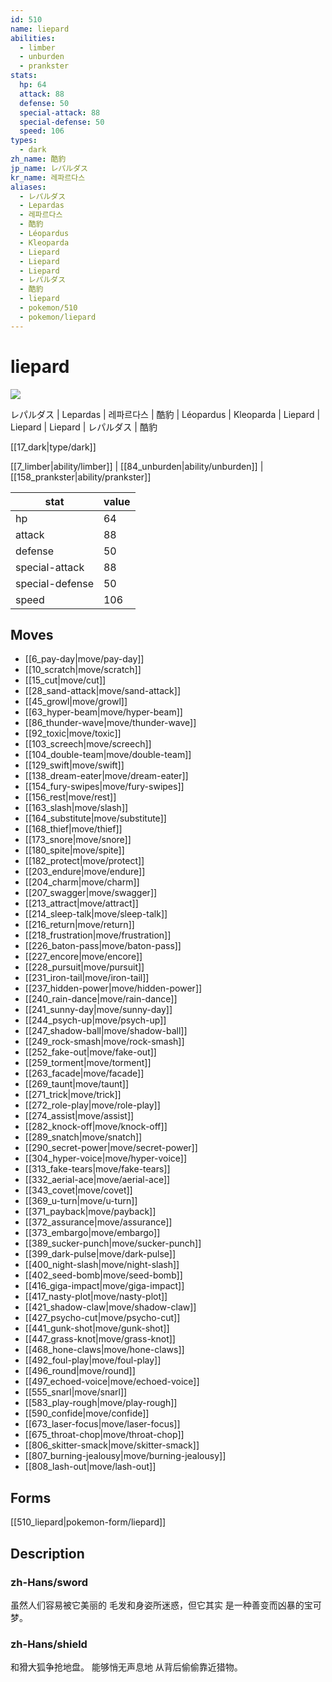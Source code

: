 ```yaml
---
id: 510
name: liepard
abilities:
  - limber
  - unburden
  - prankster
stats:
  hp: 64
  attack: 88
  defense: 50
  special-attack: 88
  special-defense: 50
  speed: 106
types:
  - dark
zh_name: 酷豹
jp_name: レパルダス
kr_name: 레파르다스
aliases:
  - レパルダス
  - Lepardas
  - 레파르다스
  - 酷豹
  - Léopardus
  - Kleoparda
  - Liepard
  - Liepard
  - Liepard
  - レパルダス
  - 酷豹
  - liepard
  - pokemon/510
  - pokemon/liepard
---
```

# liepard

![](https://raw.githubusercontent.com/PokeAPI/sprites/master/sprites/pokemon/510.png)

レパルダス | Lepardas | 레파르다스 | 酷豹 | Léopardus | Kleoparda | Liepard | Liepard | Liepard | レパルダス | 酷豹

[[17_dark|type/dark]]

[[7_limber|ability/limber]] | [[84_unburden|ability/unburden]] | [[158_prankster|ability/prankster]]

|stat|value|
|---|---|
|hp|64|
|attack|88|
|defense|50|
|special-attack|88|
|special-defense|50|
|speed|106|


## Moves

- [[6_pay-day|move/pay-day]]
- [[10_scratch|move/scratch]]
- [[15_cut|move/cut]]
- [[28_sand-attack|move/sand-attack]]
- [[45_growl|move/growl]]
- [[63_hyper-beam|move/hyper-beam]]
- [[86_thunder-wave|move/thunder-wave]]
- [[92_toxic|move/toxic]]
- [[103_screech|move/screech]]
- [[104_double-team|move/double-team]]
- [[129_swift|move/swift]]
- [[138_dream-eater|move/dream-eater]]
- [[154_fury-swipes|move/fury-swipes]]
- [[156_rest|move/rest]]
- [[163_slash|move/slash]]
- [[164_substitute|move/substitute]]
- [[168_thief|move/thief]]
- [[173_snore|move/snore]]
- [[180_spite|move/spite]]
- [[182_protect|move/protect]]
- [[203_endure|move/endure]]
- [[204_charm|move/charm]]
- [[207_swagger|move/swagger]]
- [[213_attract|move/attract]]
- [[214_sleep-talk|move/sleep-talk]]
- [[216_return|move/return]]
- [[218_frustration|move/frustration]]
- [[226_baton-pass|move/baton-pass]]
- [[227_encore|move/encore]]
- [[228_pursuit|move/pursuit]]
- [[231_iron-tail|move/iron-tail]]
- [[237_hidden-power|move/hidden-power]]
- [[240_rain-dance|move/rain-dance]]
- [[241_sunny-day|move/sunny-day]]
- [[244_psych-up|move/psych-up]]
- [[247_shadow-ball|move/shadow-ball]]
- [[249_rock-smash|move/rock-smash]]
- [[252_fake-out|move/fake-out]]
- [[259_torment|move/torment]]
- [[263_facade|move/facade]]
- [[269_taunt|move/taunt]]
- [[271_trick|move/trick]]
- [[272_role-play|move/role-play]]
- [[274_assist|move/assist]]
- [[282_knock-off|move/knock-off]]
- [[289_snatch|move/snatch]]
- [[290_secret-power|move/secret-power]]
- [[304_hyper-voice|move/hyper-voice]]
- [[313_fake-tears|move/fake-tears]]
- [[332_aerial-ace|move/aerial-ace]]
- [[343_covet|move/covet]]
- [[369_u-turn|move/u-turn]]
- [[371_payback|move/payback]]
- [[372_assurance|move/assurance]]
- [[373_embargo|move/embargo]]
- [[389_sucker-punch|move/sucker-punch]]
- [[399_dark-pulse|move/dark-pulse]]
- [[400_night-slash|move/night-slash]]
- [[402_seed-bomb|move/seed-bomb]]
- [[416_giga-impact|move/giga-impact]]
- [[417_nasty-plot|move/nasty-plot]]
- [[421_shadow-claw|move/shadow-claw]]
- [[427_psycho-cut|move/psycho-cut]]
- [[441_gunk-shot|move/gunk-shot]]
- [[447_grass-knot|move/grass-knot]]
- [[468_hone-claws|move/hone-claws]]
- [[492_foul-play|move/foul-play]]
- [[496_round|move/round]]
- [[497_echoed-voice|move/echoed-voice]]
- [[555_snarl|move/snarl]]
- [[583_play-rough|move/play-rough]]
- [[590_confide|move/confide]]
- [[673_laser-focus|move/laser-focus]]
- [[675_throat-chop|move/throat-chop]]
- [[806_skitter-smack|move/skitter-smack]]
- [[807_burning-jealousy|move/burning-jealousy]]
- [[808_lash-out|move/lash-out]]

## Forms



[[510_liepard|pokemon-form/liepard]]

## Description

### zh-Hans/sword

虽然人们容易被它美丽的
毛发和身姿所迷惑，但它其实
是一种善变而凶暴的宝可梦。

### zh-Hans/shield

和猾大狐争抢地盘。
能够悄无声息地
从背后偷偷靠近猎物。

